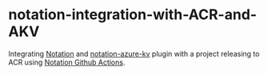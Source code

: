 # notation-integration-with-ACR-and-AKV
Integrating [Notation](https://github.com/notaryproject/notation) and [notation-azure-kv](https://github.com/Azure/notation-azure-kv) plugin with a project releasing to ACR using [Notation Github Actions](https://github.com/notaryproject/notation-action).